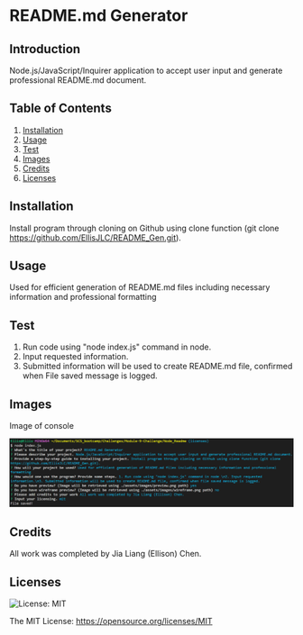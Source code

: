 # README.md Generator

## Introduction

Node.js/JavaScript/Inquirer application to accept user input and generate professional README.md document.

## Table of Contents 
1. [Installation](#installation)
2. [Usage](#usage)
3. [Test](#test)
4. [Images](#images)
5. [Credits](#credits)
6. [Licenses](#licenses)

## Installation 

Install program through cloning on Github using clone function (git clone https://github.com/EllisJLC/README_Gen.git).

## Usage

Used for efficient generation of README.md files including necessary information and professional formatting

## Test

1. Run code using "node index.js" command in node.
2. Input requested information.
3. Submitted information will be used to create README.md file, confirmed when File saved message is logged.

## Images

Image of console

![Console view of inquiries made by Inquirer](./assets/images/preview.png)

## Credits

All work was completed by Jia Liang (Ellison) Chen.

## Licenses 
![License: MIT](https://img.shields.io/badge/License-MIT-yellow.svg)

The MIT License: https://opensource.org/licenses/MIT